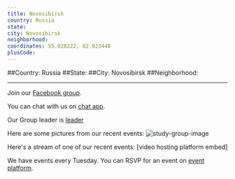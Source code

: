 ```yaml
---
title: Novosibirsk
country: Russia
state: 
city: Novosibirsk
neighborhood: 
coordinates: 55.028222, 82.923448
plusCode:
---
```


##Country: Russia
##State: 
##City: Novosibirsk
##Neighborhood: 
*****
Join our [Facebook group](https://www.facebook.com/groups/free.code.camp.novosibirsk).

You can chat with us on [chat app]().

Our Group leader is [leader]()

Here are some pictures from our recent events:
![study-group-image]()

Here's a stream of one of our recent events:
[video hosting platform embed]

We have events every Tuesday. You can RSVP for an event on [event platform]().

